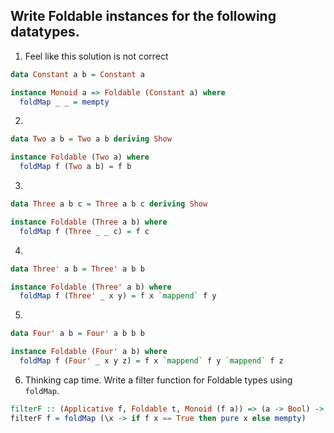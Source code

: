 ## Write Foldable instances for the following datatypes.

1. Feel like this solution is not correct
```haskell
data Constant a b = Constant a

instance Monoid a => Foldable (Constant a) where
  foldMap _ _ = mempty
```

2. 
```haskell
data Two a b = Two a b deriving Show

instance Foldable (Two a) where
  foldMap f (Two a b) = f b
```

3.
```haskell
data Three a b c = Three a b c deriving Show

instance Foldable (Three a b) where
  foldMap f (Three _ _ c) = f c
```

4.
```haskell
data Three' a b = Three' a b b

instance Foldable (Three' a b) where
  foldMap f (Three' _ x y) = f x `mappend` f y
```

5.
```haskell
data Four' a b = Four' a b b b

instance Foldable (Four' a b) where
  foldMap f (Four' _ x y z) = f x `mappend` f y `mappend` f z
```

6. Thinking cap time. Write a filter function for Foldable types using `foldMap`.
```haskell
filterF :: (Applicative f, Foldable t, Monoid (f a)) => (a -> Bool) -> t a -> f a
filterF f = foldMap (\x -> if f x == True then pure x else mempty) 
```
